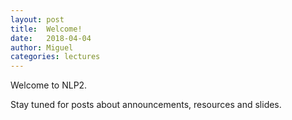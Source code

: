 ```yaml
---
layout: post
title:  Welcome!
date:   2018-04-04
author: Miguel
categories: lectures
---
```


Welcome to NLP2.

Stay tuned for posts about announcements, resources and slides.



